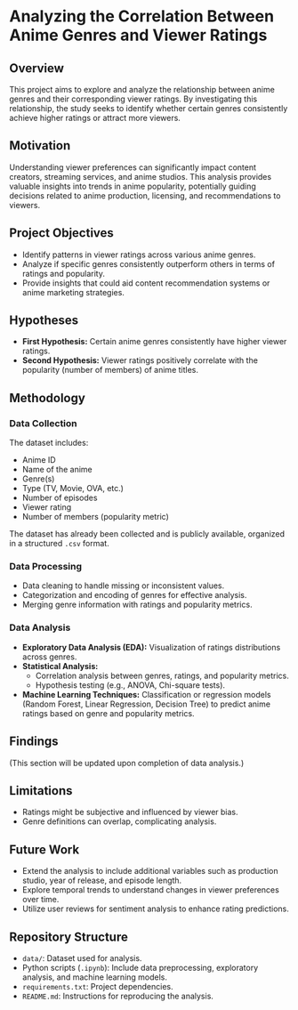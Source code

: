 # Analyzing the Correlation Between Anime Genres and Viewer Ratings

## Overview
This project aims to explore and analyze the relationship between anime genres and their corresponding viewer ratings. By investigating this relationship, the study seeks to identify whether certain genres consistently achieve higher ratings or attract more viewers.

## Motivation
Understanding viewer preferences can significantly impact content creators, streaming services, and anime studios. This analysis provides valuable insights into trends in anime popularity, potentially guiding decisions related to anime production, licensing, and recommendations to viewers.

## Project Objectives
- Identify patterns in viewer ratings across various anime genres.
- Analyze if specific genres consistently outperform others in terms of ratings and popularity.
- Provide insights that could aid content recommendation systems or anime marketing strategies.

## Hypotheses
- **First Hypothesis:** Certain anime genres consistently have higher viewer ratings.
- **Second Hypothesis:** Viewer ratings positively correlate with the popularity (number of members) of anime titles.

## Methodology

### Data Collection
The dataset includes:
- Anime ID
- Name of the anime
- Genre(s)
- Type (TV, Movie, OVA, etc.)
- Number of episodes
- Viewer rating
- Number of members (popularity metric)

The dataset has already been collected and is publicly available, organized in a structured `.csv` format.

### Data Processing
- Data cleaning to handle missing or inconsistent values.
- Categorization and encoding of genres for effective analysis.
- Merging genre information with ratings and popularity metrics.

### Data Analysis
- **Exploratory Data Analysis (EDA):** Visualization of ratings distributions across genres.
- **Statistical Analysis:**
  - Correlation analysis between genres, ratings, and popularity metrics.
  - Hypothesis testing (e.g., ANOVA, Chi-square tests).
- **Machine Learning Techniques:** Classification or regression models (Random Forest, Linear Regression, Decision Tree) to predict anime ratings based on genre and popularity metrics.

## Findings
(This section will be updated upon completion of data analysis.)

## Limitations
- Ratings might be subjective and influenced by viewer bias.
- Genre definitions can overlap, complicating analysis.

## Future Work
- Extend the analysis to include additional variables such as production studio, year of release, and episode length.
- Explore temporal trends to understand changes in viewer preferences over time.
- Utilize user reviews for sentiment analysis to enhance rating predictions.

## Repository Structure
- `data/`: Dataset used for analysis.
- Python scripts (`.ipynb`): Include data preprocessing, exploratory analysis, and machine learning models.
- `requirements.txt`: Project dependencies.
- `README.md`: Instructions for reproducing the analysis.
